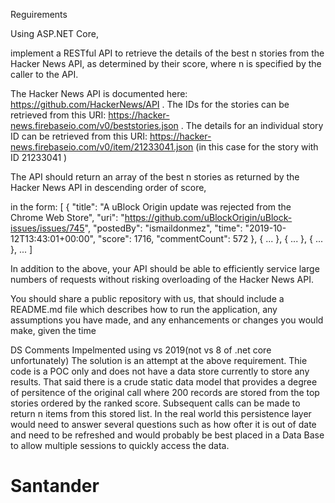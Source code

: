 Reguirements

Using ASP.NET Core, 

implement a RESTful API to retrieve the details of the best n stories from the Hacker News API, 
as determined by their score, where n is specified by the caller to the API.

The Hacker News API is documented here: https://github.com/HackerNews/API .
The IDs for the stories can be retrieved from this URI: https://hacker-news.firebaseio.com/v0/beststories.json .
The details for an individual story ID can be retrieved from this URI: https://hacker-news.firebaseio.com/v0/item/21233041.json (in this case for the story with ID
21233041 )

The API should return an array of the best n stories as returned by the Hacker News API in descending order of score,

in the form:
[
		{
						"title": "A uBlock Origin update was rejected from the Chrome Web Store",
						"uri": "https://github.com/uBlockOrigin/uBlock-issues/issues/745",
						"postedBy": "ismaildonmez",
						"time": "2019-10-12T13:43:01+00:00",
						"score": 1716,
						"commentCount": 572
		},
{ ... },
{ ... },
{ ... },
...
]

In addition to the above, your API should be able to efficiently service large numbers of requests without 
risking overloading of the Hacker News API.

You should share a public repository with us, that should include a README.md file which describes 
how to run the application, any assumptions you have made, and any enhancements or changes you would 
make, given the time

DS Comments 
Impelmented using vs 2019(not vs 8 of .net core unfortunately) 
The solution is an attempt at the above requirement. Thie code is a POC only and does not have a data store currently to store any results. 
That said there is a crude static data model that provides a degree of persitence of the original call where 200 records are stored from
the top stories ordered by the ranked score. Subsequent calls can be made to return n items from this stored list. In the real world this 
persistence layer would need to answer several questions such as how ofter it is out of date and need to be refreshed and would probably
be best placed in a Data Base to allow multiple sessions to quickly access the data. 




# Santander
